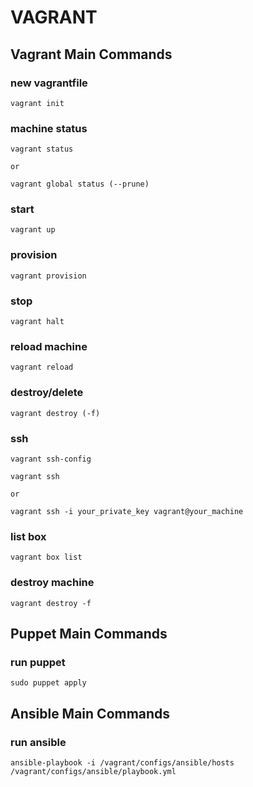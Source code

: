 # VAGRANT

## Vagrant Main Commands

### new vagrantfile
```
vagrant init
```

### machine status
```
vagrant status

or

vagrant global status (--prune)
```

### start
```
vagrant up
```

### provision
```
vagrant provision
```

### stop
```
vagrant halt
```

### reload machine
```
vagrant reload
```

### destroy/delete
```
vagrant destroy (-f)
```

### ssh
```
vagrant ssh-config

vagrant ssh

or

vagrant ssh -i your_private_key vagrant@your_machine
```

### list box
```
vagrant box list
```

### destroy machine
```
vagrant destroy -f
```

## Puppet Main Commands

### run puppet
```
sudo puppet apply
```

## Ansible Main Commands

### run ansible
```
ansible-playbook -i /vagrant/configs/ansible/hosts /vagrant/configs/ansible/playbook.yml
```